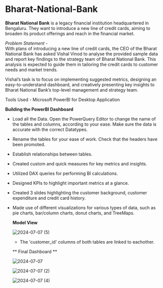 # Bharat-National-Bank

 **Bharat National Bank** is a legacy financial institution headquartered in Bengaluru. They
 want to introduce a new line of credit cards, aiming to broaden its product
 offerings and reach in the financial market.   

 *Problem Statement* -    
 With plans of introducing a new line of credit cards, the CEO of the Bharat National Bank has asked Vishal Vinod to analyse the provided sample data and
 report key findings to the strategy team of Bharat National Bank. This analysis is
 expected to guide them in tailoring the credit cards to customer needs and
 market trends.   

Vishal’s task is to focus on implementing suggested metrics, designing an easy-to-understand dashboard, and creatively presenting key insights to Bharat National Bank’s top-level management and strategy team.   

Tools Used - Microsoft PowerBI for Desktop Application   

**Building the PowerBI Dashboard**   

* Load all the Data. Open the PowerQuery Editor to change the name of the tables and columns, according to your ease. Make sure the data is accurate with the correct Datatypes.  
* Rename the tables for your ease of work. Check that the headers have been promoted.   
* Establish relationships between tables.   
* Created custom and quick measures for key metrics and insights.   
* Utilized DAX queries for performing BI calculations.
* Designed KPIs to highlight important metrics at a glance.
* Created 3 slides highlighting the customer background, customer expenditure and credit card history. 
* Made use of different visualizations for various types of data, such as pie charts, bar/column charts, donut charts, and TreeMaps.

  **Model View**

  ![2024-07-07 (5)](https://github.com/vishalvinod175/Bharat-National-Bank/assets/164670302/f7675ad0-d064-46ab-91b2-d44875848dd6)

  * The 'customer_id' columns of both tables are linked to eachother.
 
  ** Final Dashboard **

  ![2024-07-07](https://github.com/vishalvinod175/Bharat-National-Bank/assets/164670302/0f83e889-ff00-46f3-9f9e-fc76dc043c37)

  ![2024-07-07 (2)](https://github.com/vishalvinod175/Bharat-National-Bank/assets/164670302/5396af6a-5908-497a-a6e9-a1295f20a281)

  ![2024-07-07 (4)](https://github.com/vishalvinod175/Bharat-National-Bank/assets/164670302/0b31cc42-ff6c-4a00-8f8b-a1ebe1c6598e)




 


